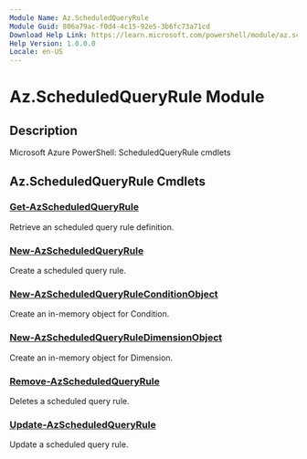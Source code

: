 ```yaml
---
Module Name: Az.ScheduledQueryRule
Module Guid: 806a79ac-f0d4-4c15-92e5-3b6fc73a71cd
Download Help Link: https://learn.microsoft.com/powershell/module/az.scheduledqueryrule
Help Version: 1.0.0.0
Locale: en-US
---
```


# Az.ScheduledQueryRule Module
## Description
Microsoft Azure PowerShell: ScheduledQueryRule cmdlets

## Az.ScheduledQueryRule Cmdlets
### [Get-AzScheduledQueryRule](Get-AzScheduledQueryRule.md)
Retrieve an scheduled query rule definition.

### [New-AzScheduledQueryRule](New-AzScheduledQueryRule.md)
Create a scheduled query rule.

### [New-AzScheduledQueryRuleConditionObject](New-AzScheduledQueryRuleConditionObject.md)
Create an in-memory object for Condition.

### [New-AzScheduledQueryRuleDimensionObject](New-AzScheduledQueryRuleDimensionObject.md)
Create an in-memory object for Dimension.

### [Remove-AzScheduledQueryRule](Remove-AzScheduledQueryRule.md)
Deletes a scheduled query rule.

### [Update-AzScheduledQueryRule](Update-AzScheduledQueryRule.md)
Update a scheduled query rule.

